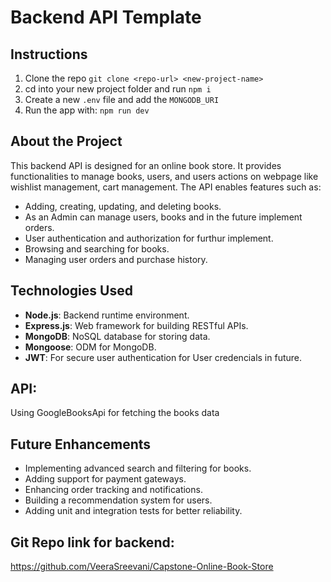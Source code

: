 # Backend API Template


## Instructions

1. Clone the repo `git clone <repo-url> <new-project-name>`
2. cd into your new project folder and run `npm i`
3. Create a new `.env` file and add the `MONGODB_URI`
4. Run the app with: `npm run dev`

## About the Project

This backend API is designed for an online book store. It provides functionalities to manage books, users, and users actions on webpage like wishlist management, cart management. The API enables features such as:

- Adding, creating, updating, and deleting books.
- As an Admin can manage users, books and in the future implement orders.
- User authentication and authorization for furthur implement.
- Browsing and searching for books.
- Managing user orders and purchase history.

## Technologies Used

- **Node.js**: Backend runtime environment.
- **Express.js**: Web framework for building RESTful APIs.
- **MongoDB**: NoSQL database for storing data.
- **Mongoose**: ODM for MongoDB.
- **JWT**: For secure user authentication for User credencials in future.

## API: 
Using GoogleBooksApi for fetching the books data

## Future Enhancements

- Implementing advanced search and filtering for books.
- Adding support for payment gateways.
- Enhancing order tracking and notifications.
- Building a recommendation system for users.
- Adding unit and integration tests for better reliability.

## Git Repo link for backend:
https://github.com/VeeraSreevani/Capstone-Online-Book-Store